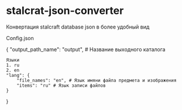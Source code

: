 # stalcrat-json-converter
Конвертация stalcraft database json в более удобный вид


Config.json

{
    "output_path_name": "output", # Название выходного каталога

    Языки 
    1. ru 
    2. en 
    "lang": {
        "file_names": "en", # Язык имяни файла предмета и изображения 
        "items": "ru" # Язык записи файлов
    }
}
